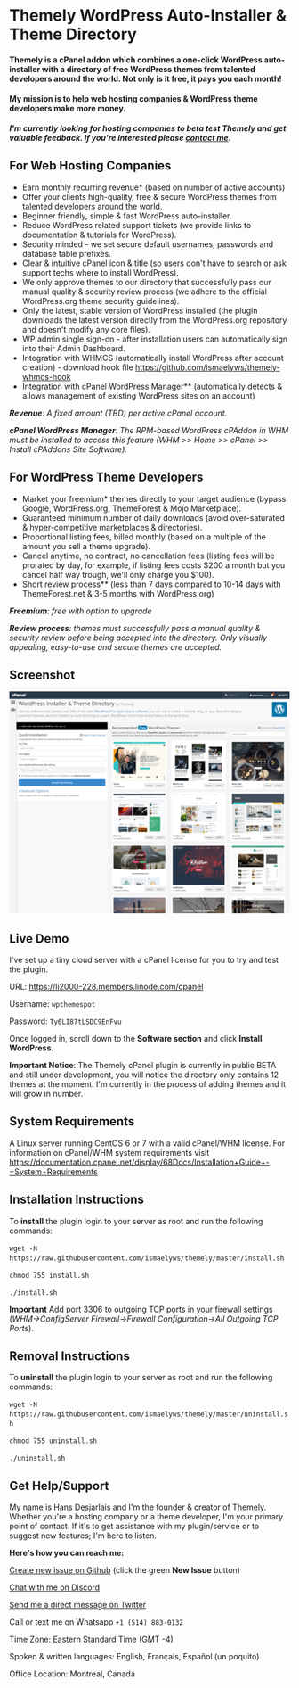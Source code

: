 # Themely WordPress Auto-Installer & Theme Directory

#### Themely is a cPanel addon which combines a one-click WordPress auto-installer with a directory of free WordPress themes from talented developers around the world. Not only is it free, it pays you each month!

#### My mission is to help web hosting companies & WordPress theme developers make more money.

***I'm currently looking for hosting companies to beta test Themely and get valuable feedback. If you're interested please [contact me](#get-helpsupport).***


## For Web Hosting Companies

- Earn monthly recurring revenue* (based on number of active accounts)
- Offer your clients high-quality, free & secure WordPress themes from talented developers around the world.
- Beginner friendly, simple & fast WordPress auto-installer.
- Reduce WordPress related support tickets (we provide links to documentation & tutorials for WordPress).
- Security minded - we set secure default usernames, passwords and database table prefixes.
- Clear & intuitive cPanel icon & title (so users don't have to search or ask support techs where to install WordPress).
- We only approve themes to our directory that successfully pass our manual quality & security review process (we adhere to the official WordPress.org theme security guidelines).
- Only the latest, stable version of WordPress installed (the plugin downloads the latest version directly from the WordPress.org repository and doesn't modify any core files).
- WP admin single sign-on - after installation users can automatically sign into their Admin Dashboard.
- Integration with WHMCS (automatically install WordPress after account creation) - download hook file https://github.com/ismaelyws/themely-whmcs-hook
- Integration with cPanel WordPress Manager** (automatically detects & allows management of existing WordPress sites on an account)

***Revenue**: A fixed amount (TBD) per active cPanel account.*

***cPanel WordPress Manager**: The RPM-based WordPress cPAddon in WHM must be installed to access this feature (WHM >> Home >> cPanel >> Install cPAddons Site Software).*

## For WordPress Theme Developers

- Market your freemium* themes directly to your target audience (bypass Google, WordPress.org, ThemeForest & Mojo Marketplace).
- Guaranteed minimum number of daily downloads (avoid over-saturated & hyper-competitive marketplaces & directories).
- Proportional listing fees, billed monthly (based on a multiple of the amount you sell a theme upgrade).
- Cancel anytime, no contract, no cancellation fees (listing fees will be prorated by day, for example, if listing fees costs $200 a month but you cancel half way trough, we'll only charge you $100).
- Short review process** (less than 7 days compared to 10-14 days with ThemeForest.net & 3-5 months with WordPress.org)

***Freemium**: free with option to upgrade*

***Review process**: themes must successfully pass a manual quality & security review before being accepted into the directory. Only visually appealing, easy-to-use and secure themes are accepted.*

## Screenshot

![Themely cPanel Plugin](https://raw.githubusercontent.com/ismaelyws/themely/master/assets/themely-cpanel-screenshot.png)


## Live Demo

I've set up a tiny cloud server with a cPanel license for you to try and test the plugin.

URL: https://li2000-228.members.linode.com/cpanel

Username: `wpthemespot`

Password: `Ty6LI87tLSDC9EnFvu`

Once logged in, scroll down to the **Software section** and click **Install WordPress**.

**Important Notice**: The Themely cPanel plugin is currently in public BETA and still under development, you will notice the directory only contains 12 themes at the moment. I'm currently in the process of adding themes and it will grow in number.


## System Requirements

A Linux server running CentOS 6 or 7 with a valid cPanel/WHM license. For information on cPanel/WHM system requirements visit https://documentation.cpanel.net/display/68Docs/Installation+Guide+-+System+Requirements



## Installation Instructions

To **install** the plugin login to your server as root and run the following commands:

`wget -N https://raw.githubusercontent.com/ismaelyws/themely/master/install.sh`

`chmod 755 install.sh`

`./install.sh`

**Important** Add port 3306 to outgoing TCP ports in your firewall settings (*WHM->ConfigServer Firewall->Firewall Configuration->All Outgoing TCP Ports*).


## Removal Instructions

To **uninstall** the plugin login to your server as root and run the following commands:

`wget -N https://raw.githubusercontent.com/ismaelyws/themely/master/uninstall.sh`

`chmod 755 uninstall.sh`

`./uninstall.sh`


## Get Help/Support

My name is [Hans Desjarlais](https://twitter.com/ismaelyws) and I'm the founder & creator of Themely. Whether you're a hosting company or a theme developer, I'm your primary point of contact. If it's to get assistance with my plugin/service or to suggest new features; I'm here to listen.

**Here's how you can reach me:**

[Create new issue on Github](https://github.com/ismaelyws/themely/issues) (click the green **New Issue** button)

[Chat with me on Discord](https://discord.gg/f3m2Pmp)

[Send me a direct message on Twitter](https://twitter.com/messages/compose?recipient_id=ismaelyws)

Call or text me on Whatsapp `+1 (514) 883-0132`

Time Zone: Eastern Standard Time (GMT -4)

Spoken & written languages: English, Français, Español (un poquito)

Office Location: Montreal, Canada